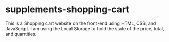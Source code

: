 # supplements-shopping-cart

 This is a Shopping cart website on the front-end using HTML, CSS, and JavaScript. I am using the Local Storage to hold the state of the price, total, and quantities.
 
